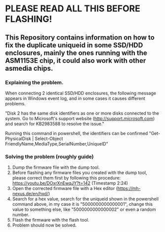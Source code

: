 # PLEASE READ ALL THIS BEFORE FLASHING!

## This Repository contains information on how to fix the duplicate uniqueid in some SSD/HDD enclosures, mainly the ones running with the ASM1153E chip, it could also work with other asmedia chips.

### Explaining the problem.

When connecting 2 identical SSD/HDD enclosures, the following message appears in Windows event log, and in some cases it causes different problems.

"Disk 2 has the same disk identifiers as one or more disks connected to the system. Go to Microsoft's support website (http://support.microsoft.com) and search for KB2983588 to resolve the issue."

Running this command in powershell, the identifiers can be confirmed 
"Get-PhysicalDisk | Select-Object FriendlyName,MediaType,SerialNumber,UniqueID"

### Solving the problem (roughly guide)

1. Dump the firmware file with the dump tool.
2. Before flashing any firmware files you created with the dump tool, please correct them first by following this procedure: https://youtu.be/DOxrXnEwqJY?t=142 (Timestamp 2:24)
3. Open the corrected firmware file with a Hex editor (https://mh-nexus.de/en/hxd/)
4. Search for a hex value, search for the uniqueid shown in the powershell command above, in my case it is "5000000000000001", change this value to something else, like "5000000000000002" or even a random number.
5. Flash the firmware with the flash tool.
6. Problem should now be solved.
